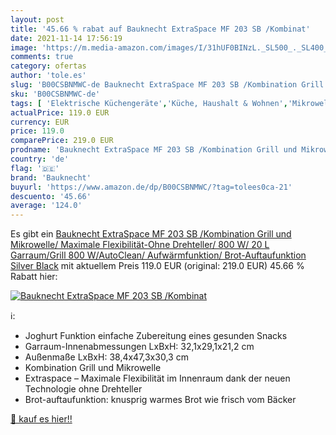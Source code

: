 ```yaml
---
layout: post
title: '45.66 % rabat auf Bauknecht ExtraSpace MF 203 SB /Kombinat'
date: 2021-11-14 17:56:19
image: 'https://m.media-amazon.com/images/I/31hUF0BINzL._SL500_._SL400_.jpg'
comments: true
category: ofertas
author: 'tole.es'
slug: 'B00CSBNMWC-de Bauknecht ExtraSpace MF 203 SB /Kombination Grill und...'
sku: 'B00CSBNMWC-de'
tags: [ 'Elektrische Küchengeräte','Küche, Haushalt & Wohnen','Mikrowellen','Mikrowellen mit Grill','bauknecht', ]
actualPrice: 119.0 EUR
currency: EUR
price: 119.0
comparePrice: 219.0 EUR
prodname: 'Bauknecht ExtraSpace MF 203 SB /Kombination Grill und Mikrowelle/ Maximale Flexibilität-Ohne Drehteller/ 800 W/ 20 L Garraum/Grill 800 W/AutoClean/ Aufwärmfunktion/ Brot-Auftaufunktion Silver Black'
country: 'de'
flag: '🇩🇪'
brand: 'Bauknecht'
buyurl: 'https://www.amazon.de/dp/B00CSBNMWC/?tag=tolees0ca-21'
descuento: '45.66'
average: '124.0'
---
```


Es gibt ein [Bauknecht ExtraSpace MF 203 SB /Kombination Grill und Mikrowelle/ Maximale Flexibilität-Ohne Drehteller/ 800 W/ 20 L Garraum/Grill 800 W/AutoClean/ Aufwärmfunktion/ Brot-Auftaufunktion Silver Black](https://www.amazon.de/dp/B00CSBNMWC/?tag=tolees0ca-21) mit aktuellem Preis 119.0 EUR (original: 219.0 EUR) 45.66 % Rabatt hier:

[![Bauknecht ExtraSpace MF 203 SB /Kombinat](https://m.media-amazon.com/images/I/31hUF0BINzL._SL500_._SL400_.jpg)](https://www.amazon.de/dp/B00CSBNMWC/?tag=tolees0ca-21)

ℹ️:

- Joghurt Funktion einfache Zubereitung eines gesunden Snacks
- Garraum-Innenabmessungen LxBxH: 32,1x29,1x21,2 cm
- Außenmaße LxBxH: 38,4x47,3x30,3 cm
- Kombination Grill und Mikrowelle
- Extraspace – Maximale Flexibilität im Innenraum dank der neuen Technologie ohne Drehteller
- Brot-auftaufunktion: knusprig warmes Brot wie frisch vom Bäcker

[🛒 kauf es hier!!](https://www.amazon.de/dp/B00CSBNMWC/?tag=tolees0ca-21)
